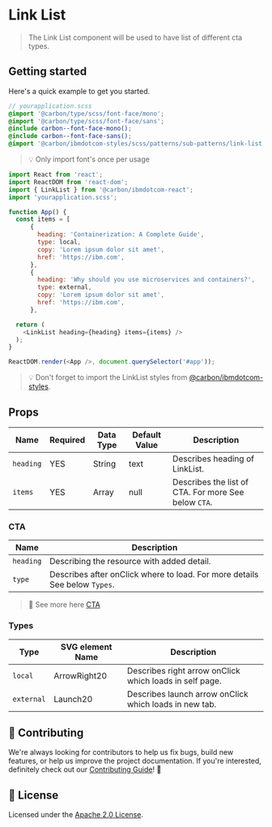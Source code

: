 # Link List

> The Link List component will be used to have list of different cta types.

## Getting started

Here's a quick example to get you started.

```scss
// yourapplication.scss
@import '@carbon/type/scss/font-face/mono';
@import '@carbon/type/scss/font-face/sans';
@include carbon--font-face-mono();
@include carbon--font-face-sans();
@import '@carbon/ibmdotcom-styles/scss/patterns/sub-patterns/link-list';
```

> 💡 Only import font's once per usage

```javascript
import React from 'react';
import ReactDOM from 'react-dom';
import { LinkList } from '@carbon/ibmdotcom-react';
import 'yourapplication.scss';

function App() {
  const items = [
      {
        heading: 'Containerization: A Complete Guide',
        type: local,
        copy: 'Lorem ipsum dolor sit amet',
        href: 'https://ibm.com',
      },
      {
        heading: 'Why should you use microservices and containers?',
        type: external,
        copy: 'Lorem ipsum dolor sit amet',
        href: 'https://ibm.com',
      },

  return (
    <LinkList heading={heading} items={items} />
  );
}

ReactDOM.render(<App />, document.querySelector('#app'));
```

> 💡 Don't forget to import the LinkList styles from
> [@carbon/ibmdotcom-styles](https://github.com/carbon-design-system/ibm-dotcom-library/blob/master/packages/styles).

## Props

| Name      | Required | Data Type | Default Value | Description                                          |
| --------- | -------- | --------- | ------------- | ---------------------------------------------------- |
| `heading` | YES      | String    | text          | Describes heading of LinkList.                       |
| `items`   | YES      | Array     | null          | Describes the list of CTA. For more See below `CTA`. |

### CTA

| Name      | Description                                                                |
| --------- | -------------------------------------------------------------------------- |
| `heading` | Describing the resource with added detail.                                 |
| `type`    | Describes after onClick where to load. For more details See below `Types`. |

> 👀 See more here
> [CTA](https://github.com/carbon-design-system/ibm-dotcom-library/blob/master/packages/react/src/components/CTA/README.md)

### Types

| Type       | SVG element Name | Description                                             |
| ---------- | ---------------- | ------------------------------------------------------- |
| `local`    | ArrowRight20     | Describes right arrow onClick which loads in self page. |
| `external` | Launch20         | Describes launch arrow onClick which loads in new tab.  |

## 🙌 Contributing

We're always looking for contributors to help us fix bugs, build new features,
or help us improve the project documentation. If you're interested, definitely
check out our
[Contributing Guide](https://github.com/carbon-design-system/ibm-dotcom-library/blob/master/.github/CONTRIBUTING.md)!
👀

## 📝 License

Licensed under the
[Apache 2.0 License](https://github.com/carbon-design-system/ibm-dotcom-library/blob/master/LICENSE).
